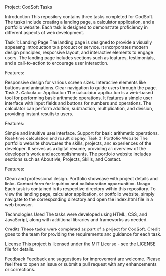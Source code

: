 Project: CodSoft Tasks

Introduction
This repository contains three tasks completed for CodSoft. The tasks include creating a landing page, a calculator application, and a portfolio website. Each task is designed to demonstrate proficiency in different aspects of web development.

Task 1: Landing Page
The landing page is designed to provide a visually appealing introduction to a product or service. It incorporates modern design principles, responsive layout, and interactive elements to engage users. The landing page includes sections such as features, testimonials, and a call-to-action to encourage user interaction.

Features:

Responsive design for various screen sizes.
Interactive elements like buttons and animations.
Clear navigation to guide users through the page.
Task 2: Calculator Application
The calculator application is a web-based tool for performing basic arithmetic operations. It features a simple user interface with input fields and buttons for numbers and operations. The calculator can perform addition, subtraction, multiplication, and division, providing instant results to users.

Features:

Simple and intuitive user interface.
Support for basic arithmetic operations.
Real-time calculation and result display.
Task 3: Portfolio Website
The portfolio website showcases the skills, projects, and experiences of the developer. It serves as a digital resume, providing an overview of the developer's work and accomplishments. The portfolio website includes sections such as About Me, Projects, Skills, and Contact.

Features:

Clean and professional design.
Portfolio showcase with project details and links.
Contact form for inquiries and collaboration opportunities.
Usage
Each task is contained in its respective directory within this repository. To view the landing page, calculator application, or portfolio website, simply navigate to the corresponding directory and open the index.html file in a web browser.

Technologies Used
The tasks were developed using HTML, CSS, and JavaScript, along with additional libraries and frameworks as needed.

Credits
These tasks were completed as part of a project for CodSoft. Credit goes to the team for providing the requirements and guidance for each task.

License
This project is licensed under the MIT License - see the LICENSE file for details.

Feedback
Feedback and suggestions for improvement are welcome. Please feel free to open an issue or submit a pull request with any enhancements or corrections.
